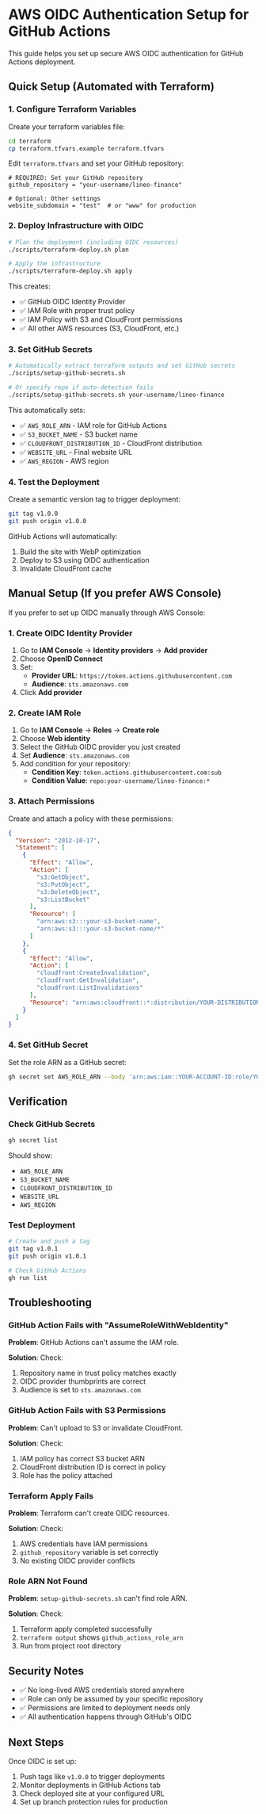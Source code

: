 # AWS OIDC Authentication Setup for GitHub Actions

This guide helps you set up secure AWS OIDC authentication for GitHub Actions deployment.

## Quick Setup (Automated with Terraform)

### 1. Configure Terraform Variables

Create your terraform variables file:
```bash
cd terraform
cp terraform.tfvars.example terraform.tfvars
```

Edit `terraform.tfvars` and set your GitHub repository:
```hcl
# REQUIRED: Set your GitHub repository
github_repository = "your-username/lineo-finance"

# Optional: Other settings
website_subdomain = "test"  # or "www" for production
```

### 2. Deploy Infrastructure with OIDC

```bash
# Plan the deployment (including OIDC resources)
./scripts/terraform-deploy.sh plan

# Apply the infrastructure
./scripts/terraform-deploy.sh apply
```

This creates:
- ✅ GitHub OIDC Identity Provider
- ✅ IAM Role with proper trust policy
- ✅ IAM Policy with S3 and CloudFront permissions
- ✅ All other AWS resources (S3, CloudFront, etc.)

### 3. Set GitHub Secrets

```bash
# Automatically extract terraform outputs and set GitHub secrets
./scripts/setup-github-secrets.sh

# Or specify repo if auto-detection fails
./scripts/setup-github-secrets.sh your-username/lineo-finance
```

This automatically sets:
- ✅ `AWS_ROLE_ARN` - IAM role for GitHub Actions
- ✅ `S3_BUCKET_NAME` - S3 bucket name
- ✅ `CLOUDFRONT_DISTRIBUTION_ID` - CloudFront distribution
- ✅ `WEBSITE_URL` - Final website URL
- ✅ `AWS_REGION` - AWS region

### 4. Test the Deployment

Create a semantic version tag to trigger deployment:
```bash
git tag v1.0.0
git push origin v1.0.0
```

GitHub Actions will automatically:
1. Build the site with WebP optimization
2. Deploy to S3 using OIDC authentication
3. Invalidate CloudFront cache

## Manual Setup (If you prefer AWS Console)

If you prefer to set up OIDC manually through AWS Console:

### 1. Create OIDC Identity Provider

1. Go to **IAM Console** → **Identity providers** → **Add provider**
2. Choose **OpenID Connect**
3. Set:
   - **Provider URL**: `https://token.actions.githubusercontent.com`
   - **Audience**: `sts.amazonaws.com`
4. Click **Add provider**

### 2. Create IAM Role

1. Go to **IAM Console** → **Roles** → **Create role**
2. Choose **Web identity**
3. Select the GitHub OIDC provider you just created
4. Set **Audience**: `sts.amazonaws.com`
5. Add condition for your repository:
   - **Condition Key**: `token.actions.githubusercontent.com:sub`
   - **Condition Value**: `repo:your-username/lineo-finance:*`

### 3. Attach Permissions

Create and attach a policy with these permissions:
```json
{
  "Version": "2012-10-17",
  "Statement": [
    {
      "Effect": "Allow",
      "Action": [
        "s3:GetObject",
        "s3:PutObject", 
        "s3:DeleteObject",
        "s3:ListBucket"
      ],
      "Resource": [
        "arn:aws:s3:::your-s3-bucket-name",
        "arn:aws:s3:::your-s3-bucket-name/*"
      ]
    },
    {
      "Effect": "Allow",
      "Action": [
        "cloudfront:CreateInvalidation",
        "cloudfront:GetInvalidation",
        "cloudfront:ListInvalidations"
      ],
      "Resource": "arn:aws:cloudfront::*:distribution/YOUR-DISTRIBUTION-ID"
    }
  ]
}
```

### 4. Set GitHub Secret

Set the role ARN as a GitHub secret:
```bash
gh secret set AWS_ROLE_ARN --body 'arn:aws:iam::YOUR-ACCOUNT-ID:role/YOUR-ROLE-NAME'
```

## Verification

### Check GitHub Secrets
```bash
gh secret list
```

Should show:
- `AWS_ROLE_ARN`
- `S3_BUCKET_NAME` 
- `CLOUDFRONT_DISTRIBUTION_ID`
- `WEBSITE_URL`
- `AWS_REGION`

### Test Deployment
```bash
# Create and push a tag
git tag v1.0.1
git push origin v1.0.1

# Check GitHub Actions
gh run list
```

## Troubleshooting

### GitHub Action Fails with "AssumeRoleWithWebIdentity"

**Problem**: GitHub Actions can't assume the IAM role.

**Solution**: Check:
1. Repository name in trust policy matches exactly
2. OIDC provider thumbprints are correct
3. Audience is set to `sts.amazonaws.com`

### GitHub Action Fails with S3 Permissions

**Problem**: Can't upload to S3 or invalidate CloudFront.

**Solution**: Check:
1. IAM policy has correct S3 bucket ARN
2. CloudFront distribution ID is correct in policy
3. Role has the policy attached

### Terraform Apply Fails

**Problem**: Terraform can't create OIDC resources.

**Solution**: Check:
1. AWS credentials have IAM permissions
2. `github_repository` variable is set correctly
3. No existing OIDC provider conflicts

### Role ARN Not Found

**Problem**: `setup-github-secrets.sh` can't find role ARN.

**Solution**: Check:
1. Terraform apply completed successfully
2. `terraform output` shows `github_actions_role_arn`
3. Run from project root directory

## Security Notes

- ✅ No long-lived AWS credentials stored anywhere
- ✅ Role can only be assumed by your specific repository
- ✅ Permissions are limited to deployment needs only  
- ✅ All authentication happens through GitHub's OIDC

## Next Steps

Once OIDC is set up:
1. Push tags like `v1.0.0` to trigger deployments
2. Monitor deployments in GitHub Actions tab
3. Check deployed site at your configured URL
4. Set up branch protection rules for production